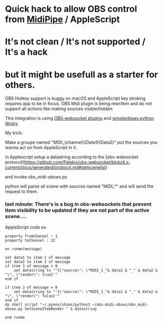 
# Quick hack to allow OBS control from [MidiPipe](http://www.subtlesoft.square7.net/MidiPipe.html) / AppleScript

# It's not clean / It's not supported / It's a hack
# but it might be usefull as a starter for others. 

OBS Hotkey support is buggy on macOS and AppleScript key stroking requires app to be in focus. OBS Midi plugin is being rewritten and do not support all actions like making sources visible/hidden

This integration is using [OBS-websocket plugins](https://obsproject.com/forum/resources/obs-websocket-remote-control-obs-studio-from-websockets.466/) and [simpleobsws python library](https://github.com/IRLToolkit/simpleobsws)

My trick:

Make a groupe named "MIDI_{channel}_{Data1}_{Data2}" put the sources you wanna act on from AppleScript in it.

in Applescript setup a datastring according to the [obs-websocket protoco]l(https://github.com/Palakis/obs-websocket/blob/4.x-current/docs/generated/protocol.md#getscenelist)

and invoke obs_midi-obsws.py <Request> <datatring>

python will parse all scene with sources named "MIDI_*" and will send the request to them.

### last minute: There's is a bug in obs-websockets that prevent item visibility to be updated if they are not part of the active scene....

AppleScript code ex:

```
property fromChannel : 1
property toChannel : 12

on runme(message)

set data1 to item 1 of message
set data2 to item 2 of message
if item 3 of message > 0 
	set datastring to "'{\"source\": \"MIDI_1_"& data1 & "_" & data2 & "\", \"render\": true}'"
end if

if item 3 of message = 0 
	set datastring to "'{\"source\": \"MIDI_1_"& data1 & "_" & data2 & "\", \"render\": false}'"
end if
do shell script "~/.pyenv/shims/python3 ~/obs-midi-obsws/obs_midi-obsws.py SetSceneItemRender " & datastring

end runme
```








